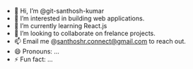 - 👋 Hi, I’m @git-santhosh-kumar
- 👀 I’m interested in building web applications.
- 🌱 I’m currently learning React.js
- 💞️ I’m looking to collaborate on frelance projects.
- 📫 Email me @santhoshr.connect@gmail.com to reach out.
- 😄 Pronouns: ...
- ⚡ Fun fact: ...

<!---
git-santhosh-kumar/git-santhosh-kumar is a ✨ special ✨ repository because its `README.md` (this file) appears on your GitHub profile.
You can click the Preview link to take a look at your changes.
--->
